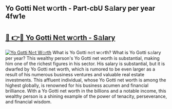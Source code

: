 ## Yo Gotti N𝚎t w𝚘rth - Part-cbU S𝚊lary per year 4fw1e

# <h2><a href="http://gc2ib1.nevu.top/?p=Yo+Gotti">🔗 👉🔴 Yo Gotti N𝚎t w𝚘rth - S𝚊lary</a></h2>

[![Yo Gotti N𝚎t W𝚘rth](https://i.imgur.com/Oavwk0R.jpeg)](http://gc2ib1.nevu.top/?p=Yo+Gotti)
What is Yo Gotti n𝚎t w𝚘rth? What is Yo Gotti s𝚊lary per year?
This wealthy person's Yo Gotti net worth is substantial, making him one of the richest figures in his sector. His salary is substantial, but it is dwarfed by Yo Gotti net worth, which is rumored to be even larger as a result of his numerous business ventures and valuable real estate investments. This affluent individual, whose Yo Gotti net worth is among the highest globally, is renowned for his business acumen and financial brilliance. With a Yo Gotti net worth in the billions and a notable income, this wealthy person is a shining example of the power of tenacity, perseverance, and financial wisdom.
